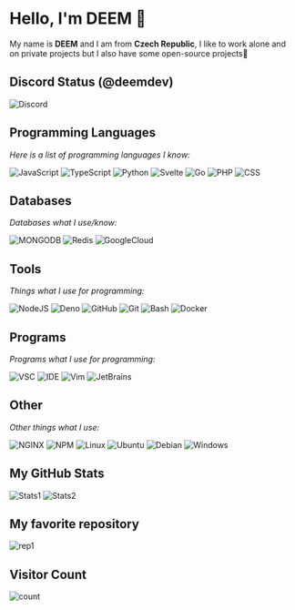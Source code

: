 # **Hello, I'm DEEM 👋**

My name is **DEEM** and I am from **Czech Republic**, I like to work alone and on private projects but I also have some open-source projects🫡

## **Discord Status** (@deemdev)

![Discord](https://lanyard.cnrad.dev/api/975898528859697182?theme=dark&animated=true&hideDiscrim=true&borderRadius=10px&idleMessage=Im+not+doing+anything+at+the+moment)

## **Programming Languages**

_Here is a list of programming languages I know:_

![JavaScript](https://img.shields.io/badge/-JavaScript-FFC300?logo=JavaScript&logoColor=white&style=for-the-badge)
![TypeScript](https://img.shields.io/badge/-TypeScript-2f74c0?logo=TypeScript&logoColor=white&style=for-the-badge)
![Python](https://img.shields.io/badge/-Python-356a98?logo=python&logoColor=white&style=for-the-badge)
![Svelte](https://img.shields.io/badge/-Svelte-FF3E00?logo=svelte&logoColor=white&style=for-the-badge)
![Go](https://img.shields.io/badge/-Go-00a8d1?logo=go&logoColor=white&style=for-the-badge)
![PHP](https://img.shields.io/badge/-PHP-4d588e?logo=go&logoColor=white&style=for-the-badge)
![CSS](https://img.shields.io/badge/-CSS-254bdd?logo=css3&logoColor=white&style=for-the-badge)

## **Databases**

_Databases what I use/know:_

![MONGODB](https://img.shields.io/badge/-MongoDB-449b45?logo=mongodb&logoColor=white&style=for-the-badge)
![Redis](https://img.shields.io/badge/-redis-DC382D?logo=redis&logoColor=white&style=for-the-badge)
![GoogleCloud](https://img.shields.io/badge/-Google%20Cloud-4285F4?logo=googlecloud&logoColor=white&style=for-the-badge)

## **Tools**

_Things what I use for programming:_

![NodeJS](https://img.shields.io/badge/-Node%20JS-339933?logo=nodedotjs&logoColor=white&style=for-the-badge)
![Deno](https://img.shields.io/badge/-Deno-000000?logo=deno&logoColor=white&style=for-the-badge)
![GitHub](https://img.shields.io/badge/-GitHub-181717?logo=github&logoColor=white&style=for-the-badge)
![Git](https://img.shields.io/badge/-Git-F05032?logo=git&logoColor=white&style=for-the-badge)
![Bash](https://img.shields.io/badge/-Bash-4EAA25?logo=gnubash&logoColor=white&style=for-the-badge)
![Docker](https://img.shields.io/badge/-Docker-2496ED?logo=docker&logoColor=white&style=for-the-badge)

## **Programs**

_Programs what I use for programming:_

![VSC](https://img.shields.io/badge/-Visual%20Studio%20Code-007ACC?logo=visualstudiocode&logoColor=white&style=for-the-badge)
![IDE](https://img.shields.io/badge/-Eclipse%20IDE-2C2255?logo=eclipseide&logoColor=white&style=for-the-badge)
![Vim](https://img.shields.io/badge/-Vim-019733?logo=vim&logoColor=white&style=for-the-badge)
![JetBrains](https://img.shields.io/badge/-Jet%20Brains-000000?logo=jetbrains&logoColor=white&style=for-the-badge)

## **Other**

_Other things what I use:_

![NGINX](https://img.shields.io/badge/-Nginx-009639?logo=nginx&logoColor=white&style=for-the-badge)
![NPM](https://img.shields.io/badge/-npm-CB3837?logo=npm&logoColor=white&style=for-the-badge)
![Linux](https://img.shields.io/badge/-linux-FCC624?logo=linux&logoColor=white&style=for-the-badge)
![Ubuntu](https://img.shields.io/badge/-ubuntu-E95420?logo=ubuntu&logoColor=white&style=for-the-badge)
![Debian](https://img.shields.io/badge/-debian-A81D33?logo=debian&logoColor=white&style=for-the-badge)
![Windows](https://img.shields.io/badge/-windows%2011-0078D4?logo=windows11&logoColor=white&style=for-the-badge)

## **My GitHub Stats**

![Stats1](https://github-readme-stats.vercel.app/api?username=DEEM-0001&show_icons=true&theme=dark)
![Stats2](https://github-readme-streak-stats.herokuapp.com?user=DEEM-0001&show_icons=true&theme=dark)

## **My favorite repository**

![rep1](https://github-readme-stats.vercel.app/api/pin/?username=DEEM-0001&repo=Logger-Bot&theme=dark&show_owner=DEEM-0001)

## **Visitor Count**

![count](https://profile-counter.glitch.me/DEEM-0001/count.svg)
